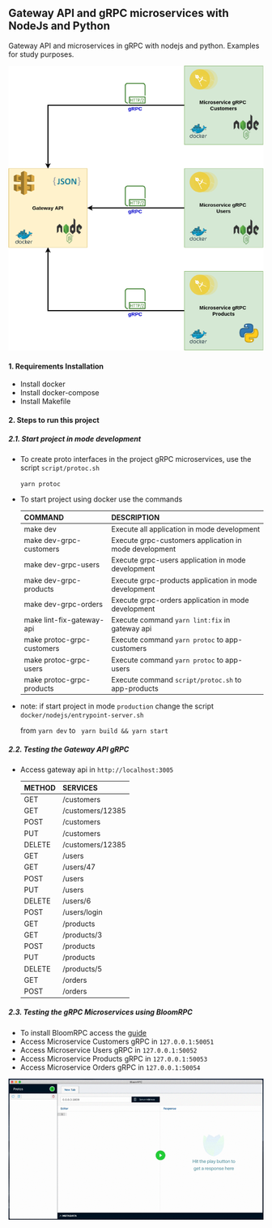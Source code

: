 ## Gateway API and gRPC microservices with NodeJs and Python

Gateway API and microservices in gRPC with nodejs and python. Examples for study purposes.

<p align="center">
    <img src="architecture.png" />
</p>

#### 1. Requirements Installation

* Install docker
* Install docker-compose
* Install Makefile

#### 2.  Steps to run this project

##### 2.1. Start project in mode development

* To create proto interfaces in the project gRPC microservices, use the script `script/protoc.sh`
    
    `yarn protoc`
    
* To start project using docker use the commands

    | COMMAND | DESCRIPTION |
    | ---  | --- |
    | make dev  | Execute all application in mode development |
    | make dev-grpc-customers  | Execute grpc-customers application in mode development |  
    | make dev-grpc-users  | Execute grpc-users application in mode development |      
    | make dev-grpc-products  | Execute grpc-products application in mode development |  
    | make dev-grpc-orders  | Execute grpc-orders application in mode development |
    | make lint-fix-gateway-api  | Execute command `yarn lint:fix` in gateway api |  
    | make protoc-grpc-customers  | Execute command `yarn protoc` to app-customers |  
    | make protoc-grpc-users  | Execute command `yarn protoc` to app-users |   
    | make protoc-grpc-products  | Execute command `script/protoc.sh` to app-products |      
   
   
  
* note: if start project in mode `production` change the script `docker/nodejs/entrypoint-server.sh`
        
     from `yarn dev` to ` yarn build && yarn start`
 
       
##### 2.2. Testing the Gateway API gRPC

   * Access gateway api in `http://localhost:3005`
    
        | METHOD | SERVICES |
        | ---  | --- |
        | GET  | /customers |
        | GET  | /customers/12385 |
        | POST | /customers |
        | PUT  | /customers |
        | DELETE | /customers/12385 |
        | GET  | /users |
        | GET  | /users/47 |
        | POST | /users |
        | PUT  | /users |
        | DELETE | /users/6 |
        | POST | /users/login |
        | GET  | /products |
        | GET  | /products/3 |
        | POST | /products |
        | PUT  | /products |
        | DELETE | /products/5 |
        | GET  | /orders |
        | POST | /orders |
        
        
##### 2.3. Testing the gRPC Microservices using BloomRPC

* To install BloomRPC access the [guide](https://github.com/uw-labs/bloomrpc)
* Access Microservice Customers gRPC in `127.0.0.1:50051`
* Access Microservice Users gRPC in `127.0.0.1:50052`
* Access Microservice Products gRPC in `127.0.0.1:50053`
* Access Microservice Orders gRPC in `127.0.0.1:50054`

<img src="editor-preview.gif" />
